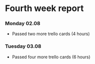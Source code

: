 # Fourth week report

### Monday 02.08

- Passed two more trello cards (4 hours)

### Tuesday 03.08

- Passed four more trello cards (6 hours)